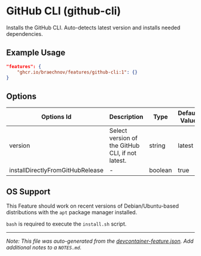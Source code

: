 
# GitHub CLI (github-cli)

Installs the GitHub CLI. Auto-detects latest version and installs needed dependencies.

## Example Usage

```json
"features": {
    "ghcr.io/braechnov/features/github-cli:1": {}
}
```

## Options

| Options Id | Description | Type | Default Value |
|-----|-----|-----|-----|
| version | Select version of the GitHub CLI, if not latest. | string | latest |
| installDirectlyFromGitHubRelease | - | boolean | true |



## OS Support

This Feature should work on recent versions of Debian/Ubuntu-based distributions with the `apt` package manager installed.

`bash` is required to execute the `install.sh` script.


---

_Note: This file was auto-generated from the [devcontainer-feature.json](https://github.com/braechnov/features/blob/main/src/github-cli/devcontainer-feature.json).  Add additional notes to a `NOTES.md`._
